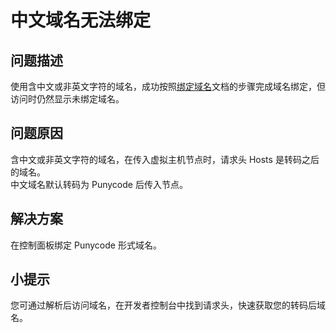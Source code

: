 # 中文域名无法绑定

## 问题描述

使用含中文或非英文字符的域名，成功按照[绑定域名](/easypanel-vhost/bind-domain.md)文档的步骤完成域名绑定，但访问时仍然显示未绑定域名。

## 问题原因

含中文或非英文字符的域名，在传入虚拟主机节点时，请求头 Hosts 是转码之后的域名。  
中文域名默认转码为 Punycode 后传入节点。

## 解决方案

在控制面板绑定 Punycode 形式域名。

## 小提示

您可通过解析后访问域名，在开发者控制台中找到请求头，快速获取您的转码后域名。